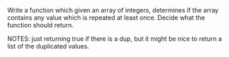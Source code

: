 Write a function which given an array of integers, determines if the array
contains any value which is repeated at least once.  Decide what the function
should return.

NOTES: just returning true if there is a dup, but it might be nice to return a
list of the duplicated values.
